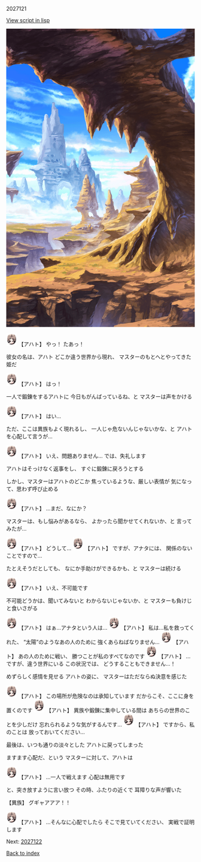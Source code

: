 2027121

[View script in lisp](../scripts/2027121.txt)

![wild.png](../images/backgrounds/wild.png)

<img src="../images/units/202711.png" alt="202711.png" height="34"/>
【アハト】
やっ！
たあっ！

彼女の名は、アハト
どこか違う世界から現れ、
マスターのもとへとやってきた姫だ

<img src="../images/units/202711.png" alt="202711.png" height="34"/>
【アハト】
はっ！

一人で鍛錬をするアハトに
今日もがんばっているね、と
マスターは声をかける

<img src="../images/units/202711.png" alt="202711.png" height="34"/>
【アハト】
はい…

ただ、ここは異族もよく現れるし、
一人じゃ危ないんじゃないかな、と
アハトを心配して言うが…

<img src="../images/units/202711.png" alt="202711.png" height="34"/>
【アハト】
いえ、問題ありません…
では、失礼します

アハトはそっけなく返事をし、
すぐに鍛錬に戻ろうとする

しかし、マスターはアハトのどこか
焦っているような、厳しい表情が
気になって、思わず呼び止める

<img src="../images/units/202711.png" alt="202711.png" height="34"/>
【アハト】
…まだ、なにか？

マスターは、もし悩みがあるなら、
よかったら聞かせてくれないか、と
言ってみたが…

<img src="../images/units/202711.png" alt="202711.png" height="34"/>
【アハト】
どうして…

<img src="../images/units/202711.png" alt="202711.png" height="34"/>
【アハト】
ですが、アナタには、
関係のないことですので…

たとえそうだとしても、
なにか手助けができるかも、と
マスターは続ける

<img src="../images/units/202711.png" alt="202711.png" height="34"/>
【アハト】
いえ、不可能です

不可能どうかは、聞いてみないと
わからないじゃないか、と
マスターも負けじと食いさがる

<img src="../images/units/202711.png" alt="202711.png" height="34"/>
【アハト】
はぁ…アナタという人は…

<img src="../images/units/202711.png" alt="202711.png" height="34"/>
【アハト】
私は…私を救ってくれた、
“太陽”のようなあの人のために
強くあらねばなりません…

<img src="../images/units/202711.png" alt="202711.png" height="34"/>
【アハト】
あの人のために戦い、
勝つことが私のすべてなのです

<img src="../images/units/202711.png" alt="202711.png" height="34"/>
【アハト】
…ですが、違う世界にいる
この状況では、
どうすることもできません…！

めずらしく感情を見せる
アハトの姿に、
マスターはただならぬ決意を感じた

<img src="../images/units/202711.png" alt="202711.png" height="34"/>
【アハト】
この場所が危険なのは承知しています
だからこそ、ここに身を置くのです

<img src="../images/units/202711.png" alt="202711.png" height="34"/>
【アハト】
異族や鍛錬に集中している間は
あちらの世界のことを少しだけ
忘れられるような気がするんです…

<img src="../images/units/202711.png" alt="202711.png" height="34"/>
【アハト】
ですから、私のことは
放っておいてください…

最後は、いつも通りの淡々とした
アハトに戻ってしまった

ますます心配だ、という
マスターに対して、アハトは

<img src="../images/units/202711.png" alt="202711.png" height="34"/>
【アハト】
…一人で戦えます
心配は無用です

と、突き放すように言い放つ
その時、ふたりの近くで
耳障りな声が響いた

【異族】
グギャアアア！！

<img src="../images/units/202711.png" alt="202711.png" height="34"/>
【アハト】
…そんなに心配でしたら
そこで見ていてください、
実戦で証明します

Next: [2027122](2027122.md)

[Back to index](index.md)
